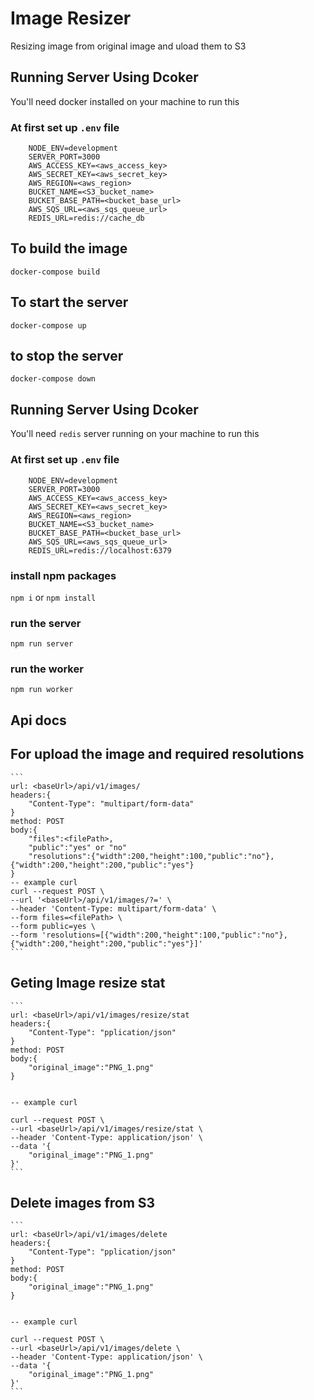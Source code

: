 # Image Resizer
Resizing  image from original image and uload them to S3
## Running Server Using  Dcoker
You'll need docker installed on your machine to run this

### At first set up  `.env`  file

```
    NODE_ENV=development
    SERVER_PORT=3000
    AWS_ACCESS_KEY=<aws_access_key>
    AWS_SECRET_KEY=<aws_secret_key>
    AWS_REGION=<aws_region>
    BUCKET_NAME=<S3_bucket_name>
    BUCKET_BASE_PATH=<bucket_base_url>
    AWS_SQS_URL=<aws_sqs_queue_url>
    REDIS_URL=redis://cache_db

```

## To build the image

 `docker-compose build`

## To start the server

`docker-compose up`

## to stop the server
`docker-compose down`

## Running Server Using  Dcoker
You'll need `redis` server running on your machine to run this
### At first set up  `.env`  file

```
    NODE_ENV=development
    SERVER_PORT=3000
    AWS_ACCESS_KEY=<aws_access_key>
    AWS_SECRET_KEY=<aws_secret_key>
    AWS_REGION=<aws_region>
    BUCKET_NAME=<S3_bucket_name>
    BUCKET_BASE_PATH=<bucket_base_url>
    AWS_SQS_URL=<aws_sqs_queue_url>
    REDIS_URL=redis://localhost:6379

```
 ### install npm packages
   `npm i` or `npm install`

### run the server 
   `npm run server`

### run the worker
   `npm run worker`


## Api docs

## For upload the image and required resolutions

    ```
    url: <baseUrl>/api/v1/images/
    headers:{
        "Content-Type": "multipart/form-data"
    }
    method: POST
    body:{
        "files":<filePath>,
        "public":"yes" or "no"
        "resolutions":{"width":200,"height":100,"public":"no"},{"width":200,"height":200,"public":"yes"}
    }
    -- example curl
    curl --request POST \
    --url '<baseUrl>/api/v1/images/?=' \
    --header 'Content-Type: multipart/form-data' \
    --form files=<filePath> \
    --form public=yes \
    --form 'resolutions=[{"width":200,"height":100,"public":"no"},{"width":200,"height":200,"public":"yes"}]'
    ```

##  Geting Image resize stat
    ```
    url: <baseUrl>/api/v1/images/resize/stat
    headers:{
        "Content-Type": "pplication/json"
    }
    method: POST
    body:{
        "original_image":"PNG_1.png"
    }
    

    -- example curl

    curl --request POST \
    --url <baseUrl>/api/v1/images/resize/stat \
    --header 'Content-Type: application/json' \
    --data '{
        "original_image":"PNG_1.png"
    }'
    ```

##  Delete images from S3
    ```
    url: <baseUrl>/api/v1/images/delete
    headers:{
        "Content-Type": "pplication/json"
    }
    method: POST
    body:{
        "original_image":"PNG_1.png"
    }
    

    -- example curl

    curl --request POST \
    --url <baseUrl>/api/v1/images/delete \
    --header 'Content-Type: application/json' \
    --data '{
        "original_image":"PNG_1.png"
    }'
    ```
  

